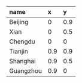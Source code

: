 |name|x|y|
|:----|:----|:----|
|Beijing|0|0.9|
|Xian|0|0.5|
|Chengdu|0|0|
|Tianjin|0.9|0.9|
|Shanghai|0.9|0.5|
|Guangzhou|0.9|0|